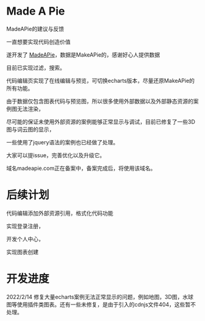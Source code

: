 # Made A Pie
MadeAPie的建议与反馈

一直想要实现代码创造价值

遂开发了 [MadeAPie](http://pie.antcode.net)，数据是MakeAPie的，感谢好心人提供数据

目前已实现过滤，搜索。

代码编辑页实现了在线编辑与预览，可切换echarts版本，尽量还原MakeAPie的所有功能。

由于数据仅包含图表代码与预览图，所以很多使用外部数据以及外部静态资源的案例图无法渲染，

尽可能的保证未使用外部资源的案例能够正常显示与调试，目前已修复了一些3D图与词云图的显示，

一些使用了jquery语法的案例也已经做了处理。

大家可以提issue，完善优化以及升级它。

域名madeapie.com正在备案中，备案完成后，将使用该域名。

# 后续计划
代码编辑添加外部资源引用，格式化代码功能

实现登录注册，

开发个人中心，

实现图表创建

# 开发进度
2022/2/14  修复大量echarts案例无法正常显示的问题，例如地图，3D图，水球图等使用插件类图表。还有一些未修复，是由于引入的cdnjs文件404，这些暂不处理。
